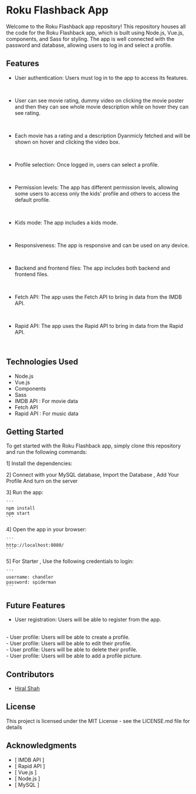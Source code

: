 # Roku Flashback App

Welcome to the Roku Flashback app repository! This repository houses all the code for the Roku Flashback app, which is built using Node.js, Vue.js, components, and Sass for styling. The app is well connected with the password and database, allowing users to log in and select a profile.

## Features
- User authentication: Users must log in to the app to access its features.
<br>
<!-- user can also see movie rating, dummy vide on clicking the movie poster and then they can see whole movie description whhile on hover they can see rating -->

- User can see movie rating, dummy video on clicking the movie poster and then they can see whole movie description while on hover they can see rating.
<br>

- Each movie has a rating and a description Dyanmicly fetched and will be shown on hover and clicking the video box.
<br>

- Profile selection: Once logged in, users can select a profile.
<br>

- Permission levels: The app has different permission levels, allowing some users to access only the kids' profile and others to access the default profile.
<br>

- Kids mode: The app includes a kids mode.
<br>

- Responsiveness: The app is responsive and can be used on any device.
<br>

- Backend and frontend files: The app includes both backend and frontend files.
<br>

- Fetch API: The app uses the Fetch API to bring in data from the IMDB API.
<br>

- Rapid API: The app uses the Rapid API to bring in data from the Rapid API.
<br>



## Technologies Used
- Node.js
- Vue.js
- Components
- Sass
- IMDB API : For movie data
- Fetch API
- Rapid API : For music data

## Getting Started
To get started with the Roku Flashback app, simply clone this repository and run the following commands:

1] Install the dependencies:

2] Connect with your MySQL database, Import the Database , Add Your Profile And turn on the server 

3] Run the app:
    
    ```
    npm install
    npm start 
    ```

4] Open the app in your browser:
    
    ```
    http://localhost:8080/
    ```

5] For Starter , Use the following credentials to login:
    
    ```
    username: chandler
    password: spiderman
    ```



## Future Features
- User registration: Users will be able to register from the app.
<br>
- User profile: Users will be able to create a profile.
<br>
- User profile: Users will be able to edit their profile.
<br>
- User profile: Users will be able to delete their profile.
<br>
- User profile: Users will be able to add a profile picture.




## Contributors
- [ Hiral Shah ]


## License
This project is licensed under the MIT License - see the LICENSE.md file for details

## Acknowledgments
- [ IMDB API ]
- [ Rapid API ]
- [ Vue.js ]
- [ Node.js ]
- [ MySQL ]


[ Hiral Shah ]: < >


